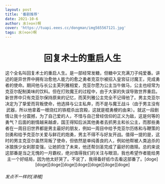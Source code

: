 ```yaml
---
layout: post
title: '番剧推荐'
date: 2021-10-6
author: 水(⊙o⊙)啊
cover: 'https://tuapi.eees.cc/dongman/img565567121.jpg'
tags: 水(⊙o⊙)啊
---
```

<center>
<h1>回复术士的重启人生</h1>
这个全名叫回复术士的重启人生。是一部经常发糖，但糖中又充满刀子纯爱番。讲述的是异世界中拥有治愈他人能力的愈之勇者克亚尔被招入皇宫征讨魔王，完成勇者的使命。期间他与长公主芙列雅相爱，克亚尔愿为公主当牛做马，公主也经常为克亚尔配制美味的饮料。但在打败魔王的过程中，由于大家的失误导致世界重启。新世界中只有克亚尔保持原来的记忆，而芙列雅公主完全不记得他了。男主克亚尔决定为了挚爱而背叛使命，他选择与公主私奔，而不是与魔王战斗（由于男主没有武器，所以他拿着一根烧红的铁棍杀出宫殿，这就是棍勇梗的由来）。就这一段剧情让我十分震撼，为了自己爱的人，不惜与自己曾经信仰的正义为敌，这是何等的勇气？后面的剧情越来越虐，国王得知后派其他勇者去抓男主和长公主，而那些勇者在一周目旧世界都是男主最好的朋友，例如一周目中给予克亚尔历练和与鞭策的剑勇和给予克亚尔关爱与鲜花的炮勇，男主不得不与好友开战。值得一提的是，这时的男主克亚尔虽然背叛了使命，但依然是单纯善良的人，例如他帮被人类追杀的冰狼族少女刹那变强，让她抓住了未来，他还帮剑圣完成了最好的救赎。总的来说这部番是当之无愧的一月霸权，绝对值得我们的关注与眼泪，我也希望作者能给男主一个好结局，因为他太好哭了。不说了，我得备好纸巾去看这部番了。[doge][doge][doge][doge][doge][doge][doge][doge]
</center>
<h6>发点不一样的[滑稽]</h6>
